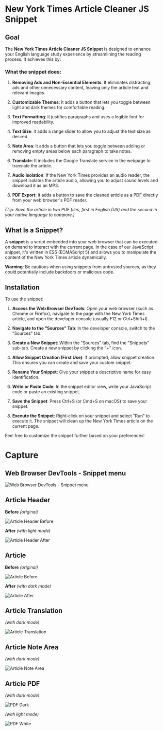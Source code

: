 # New York Times Article Cleaner JS Snippet 

  

## Goal 

The **New York Times Article Cleaner JS Snippet** is designed to enhance your English language study experience by streamlining the reading process. It achieves this by: 

  

### What the snippet does: 

1. **Removing Ads and Non-Essential Elements**: It eliminates distracting ads and other unnecessary content, leaving only the article text and relevant images. 

2. **Customizable Themes**: It adds a button that lets you toggle between light and dark themes for comfortable reading. 

3. **Text Formatting**: It justifies paragraphs and uses a legible font for improved readability. 

4. **Text Size**: It adds a range slider to allow you to adjust the text size as desired. 

5. **Note Area**: It adds a button that lets you toggle between adding or removing empty areas below each paragraph to take notes. 

6. **Translate**: It includes the Google Translate service in the webpage to translate the article. 

7. **Audio Isolation**: If the New York Times provides an audio reader, the snippet isolates the article audio, allowing you to adjust sound levels and download it as an MP3. 

8. **PDF Export**: It adds a button to save the cleaned article as a PDF directly from your web browser's PDF reader. 

*(Tip: Save the article in two PDF files, first in English (US) and the second in your native language to compare.)* 

  

## What Is a Snippet? 

A **snippet** is a script embedded into your web browser that can be executed on demand to interact with the current page. In the case of our JavaScript snippet, it's written in ES5 (ECMAScript 5) and allows you to manipulate the content of the New York Times article dynamically. 

  

**Warning**: Be cautious when using snippets from untrusted sources, as they could potentially include backdoors or malicious code. 

  

## Installation 

To use the snippet: 

  

1. **Access the Web Browser DevTools**: Open your web browser (such as Chrome or Firefox), navigate to the page with the New York Times article, and open the developer console (usually F12 or Ctrl+Shift+I). 

2. **Navigate to the "Sources" Tab**: In the developer console, switch to the "Sources" tab. 

3. **Create a New Snippet**: Within the "Sources" tab, find the "Snippets" sub-tab. Create a new snippet by clicking the "+" icon. 

4. **Allow Snippet Creation (First Use)**: If prompted, allow snippet creation. This ensures you can create and save your custom snippet. 

5. **Rename Your Snippet**: Give your snippet a descriptive name for easy identification. 

6. **Write or Paste Code**: In the snippet editor view, write your JavaScript code or paste an existing snippet. 

7. **Save the Snippet**: Press Ctrl+S (or Cmd+S on macOS) to save your snippet. 

8. **Execute the Snippet**: Right-click on your snippet and select "Run" to execute it. The snippet will clean up the New York Times article on the current page. 

  

Feel free to customize the snippet further based on your preferences! 

 

# Capture

## Web Browser DevTools - Snippet menu

![Web Browser DevTools - Snippet menu](https://raw.githubusercontent.com/Mending-Electronics/Web-Browser-JS-Snippet-New-York-Times-Article-Cleaner/main/captures/Capture.png "This is the Web Browser DevTools - Snippet menu.")



## Article Header

**Before** *(original)*

![Article Header Before ](https://github.com/Mending-Electronics/Web-Browser-JS-Snippet-New-York-Times-Article-Cleaner/blob/main/captures/Capture2.png?raw=true "Article Header Before")

**After** *(with light mode)*

![Article Header After ](https://github.com/Mending-Electronics/Web-Browser-JS-Snippet-New-York-Times-Article-Cleaner/blob/main/captures/Capture3.png?raw=true "Article Header After")



## Article

**Before** *(original)*

![Article Before ](https://github.com/Mending-Electronics/Web-Browser-JS-Snippet-New-York-Times-Article-Cleaner/blob/main/captures/Image1.png?raw=true "Article Before")

**After** *(with dark mode)*

![Article After ](https://github.com/Mending-Electronics/Web-Browser-JS-Snippet-New-York-Times-Article-Cleaner/blob/main/captures/Image3.png?raw=true "Article After")


## Article Translation

*(with dark mode)*

![Article Translation ](https://github.com/Mending-Electronics/Web-Browser-JS-Snippet-New-York-Times-Article-Cleaner/blob/main/captures/Image5.png?raw=true "Article Translation")


## Article Note Area
*(with dark mode)*

![Article Note Area ](https://github.com/Mending-Electronics/Web-Browser-JS-Snippet-New-York-Times-Article-Cleaner/blob/main/captures/Image4.png?raw=true "Article Note Area")



## Article PDF

*(with dark mode)*

![PDF Dark ](https://github.com/Mending-Electronics/Web-Browser-JS-Snippet-New-York-Times-Article-Cleaner/blob/main/captures/Image6.png?raw=true "PDF Dark")


*(with light mode)*

![PDF White ](https://github.com/Mending-Electronics/Web-Browser-JS-Snippet-New-York-Times-Article-Cleaner/blob/main/captures/Image7.png?raw=true "PDF White")




